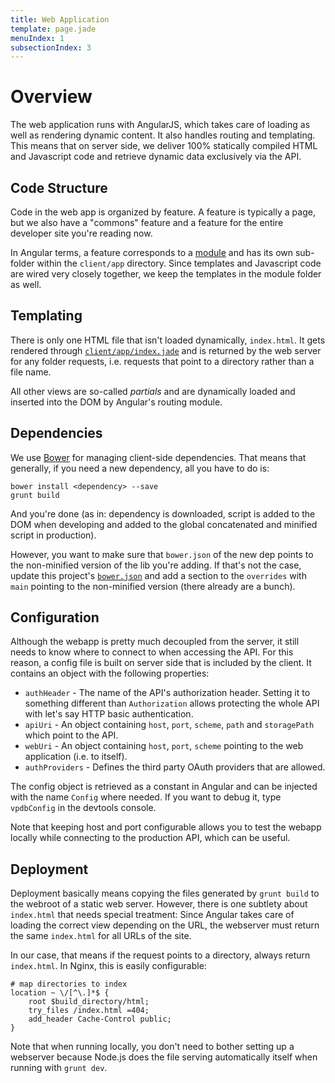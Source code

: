 ```yaml
---
title: Web Application
template: page.jade
menuIndex: 1
subsectionIndex: 3
---
```


# Overview

The web application runs with AngularJS, which takes care of loading as well
as rendering dynamic content. It also handles routing and templating. This 
means that on server side, we deliver 100% statically compiled HTML and 
Javascript code and retrieve dynamic data exclusively via the API.


## Code Structure

Code in the web app is organized by feature. A feature is typically a page, 
but we also have a "commons" feature and a feature for the entire developer
site you're reading now.

In Angular terms, a feature corresponds to a [module][ngModule] and has its
own sub-folder within the `client/app` directory. Since templates and 
Javascript code are wired very closely together, we keep the templates in the
module folder as well.


## Templating

There is only one HTML file that isn't loaded dynamically, `index.html`. It 
gets rendered through [`client/app/index.jade`][index.jade] and is returned by 
the web server for any folder requests, i.e. requests that point to a 
directory rather than a file name.

All other views are so-called *partials* and are dynamically loaded and
inserted into the DOM by Angular's routing module. 


## Dependencies

We use [Bower][bower] for managing client-side dependencies. That means that 
generally, if you need a new dependency, all you have to do is:

	bower install <dependency> --save
	grunt build

And you're done (as in: dependency is downloaded, script is added to the DOM 
when developing and added to the global concatenated and minified script in 
production).

However, you want to make sure that `bower.json` of the new dep points to the 
non-minified version of the lib you're adding. If that's not the case, update 
this project's [`bower.json`][bower.json] and add a section to the `overrides`
with `main` pointing to the non-minified version (there already are a bunch).


## Configuration

Although the webapp is pretty much decoupled from the server, it still needs 
to know where to connect to when accessing the API. For this reason, a config 
file is built on server side that is included by the client. It contains an 
object with the following properties:

 * `authHeader` - The name of the API's authorization header. Setting it to
   something different than `Authorization` allows protecting the whole API
   with let's say HTTP basic authentication.
 * `apiUri` - An object containing `host`, `port`, `scheme`, `path` and 
   `storagePath` which point to the API.
 * `webUri` - An object containing `host`, `port`, `scheme` pointing to the web
   application (i.e. to itself).
 * `authProviders` - Defines the third party OAuth providers that are allowed.

The config object is retrieved as a constant in Angular and can be injected 
with the name `Config` where needed. If you want to debug it, type `vpdbConfig`
in the devtools console.

Note that keeping host and port configurable allows you to test the webapp 
locally while connecting to the production API, which can be useful.


## Deployment

Deployment basically means copying the files generated by `grunt build` to the 
webroot of a static web server. However, there is one subtlety about 
`index.html` that needs special treatment: Since Angular takes care of loading 
the correct view depending on the URL, the webserver must return the same 
`index.html` for all URLs of the site.

In our case, that means if the request points to a directory, always return 
`index.html`. In Nginx, this is easily configurable:

	# map directories to index
	location ~ \/[^\.]*$ {
		root $build_directory/html;
		try_files /index.html =404;
		add_header Cache-Control public;
	}

Note that when running locally, you don't need to bother setting up a 
webserver because Node.js does the file serving automatically itself when 
running with `grunt dev`.


[angular]: https://angularjs.org/
[bower]: http://bower.io/
[bower.json]: https://github.com/freezy/node-vpdb/blob/master/bower.json
[ngModule]: https://docs.angularjs.org/guide/module
[index.jade]: https://github.com/freezy/node-vpdb/blob/master/client/app/index.jade